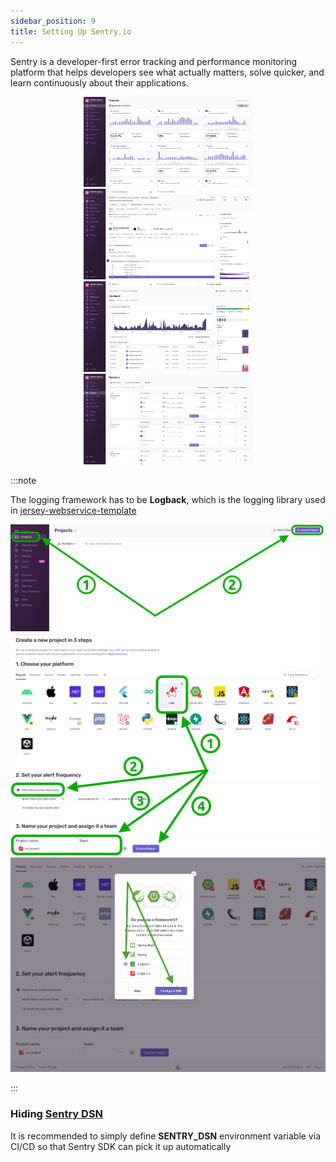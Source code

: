```yaml
---
sidebar_position: 9
title: Setting Up Sentry.io
---
```


[//]: # (Copyright Jiaqi Liu)

[//]: # (Licensed under the Apache License, Version 2.0 &#40;the "License"&#41;;)
[//]: # (you may not use this file except in compliance with the License.)
[//]: # (You may obtain a copy of the License at)

[//]: # (    http://www.apache.org/licenses/LICENSE-2.0)

[//]: # (Unless required by applicable law or agreed to in writing, software)
[//]: # (distributed under the License is distributed on an "AS IS" BASIS,)
[//]: # (WITHOUT WARRANTIES OR CONDITIONS OF ANY KIND, either express or implied.)
[//]: # (See the License for the specific language governing permissions and)
[//]: # (limitations under the License.)

Sentry is a developer-first error tracking and performance monitoring platform that helps developers see what actually
matters, solve quicker, and learn continuously about their applications.

<p align="center">
  <img src="https://github.com/getsentry/sentry/raw/master/.github/screenshots/projects.png" width="270" />
  <img src="https://github.com/getsentry/sentry/raw/master/.github/screenshots/issue-details.png" width="270" />
  <img src="https://github.com/getsentry/sentry/raw/master/.github/screenshots/transaction-summary.png" width="270" />
  <img src="https://github.com/getsentry/sentry/raw/master/.github/screenshots/releases.png" width="270" />
</p>

:::note

The logging framework has to be <b>Logback</b>, which is the logging library used in
[jersey-webservice-template][jersey-webservice-template]

![Error loading setup-sentry-1.png](./img/setup-sentry-1.png)
![Error loading setup-sentry-2.png](./img/setup-sentry-2.png)
![Error loading setup-sentry-3.png](./img/setup-sentry-3.png)

:::

### Hiding [Sentry DSN](https://docs.sentry.io/platforms/java/guides/logback/#dsn-configuration)

It is recommended to simply define **SENTRY_DSN** environment variable via CI/CD so that Sentry SDK can pick it up
automatically

[jersey-webservice-template]: https://github.com/QubitPi/jersey-webservice-template
